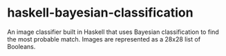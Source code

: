 # haskell-bayesian-classification
An image classifier built in Haskell that uses Bayesian classification to find the most probable match. Images are represented as a 28x28 list of Booleans. 
